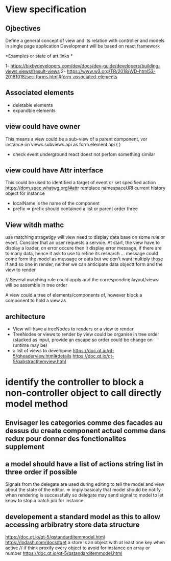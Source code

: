 # View specification 

## Ojbectives 
Define a general concept of view and its relation with controller and models in single page application
Development will be based on react framework

*Examples or state of art links *

1- https://bixbydevelopers.com/dev/docs/dev-guide/developers/building-views.views#result-views
2- https://www.w3.org/TR/2018/WD-html53-20181018/sec-forms.html#form-associated-elements

## Associated elements
 - deletable elements 
 - expandble elements
 
 ## view could have owner 
 This means a view could be a sub-view of a parent component, vor instance on views.subviews api as form.element api ( )

- check event underground react doest not perfom something similar 

## view could have Attr interface 
This could be used to identified a target of event or set specified action 
https://dom.spec.whatwg.org/#attr
remplace namespaceURI current history object for instance
- localName is the name of the component 
- prefix => prefix should contained a list or parent order three 

 ## View witdh mathc
 use matching stragetigy will view need to display data base on some rule or event. 
 Consider that an user requests a service. At start, the view have to display a loader, on error occure then it display error message, if there are to many data, hence it ask to use to refine its research ... message could come form the model as message or data but we don't want multiply those if and so one in render, neither we can anticipate data objectt form and the view to render 

 // Several matching rule could apply and the corresponding layout/views will be assemble in tree order

 A view could a tree of elements/components of, however block a component to hold a view as 

 ## architecture

 - View will have a treeNodes to renders or a view to render 
 - TreeNodes or views to render by view could be organise in tree order (stacked as input, provide an escape so order could be change on runtime may be)
 - a list of views to developme https://doc.qt.io/qt-5/qheaderview.html#details
 https://doc.qt.io/qt-5/qabstractitemview.html

 # identify the controller to block a non-controller object to call directly model method 

 ##  Envisager les categories comme des facades au dessus du create component actuel comme dans redux pour donner des fonctionalites supplement

 ## a model should have a list of actions string list in three order if possible 

 Signals from the delegate are used during editing to tell the model and view about the state of the editor. => imply basicaly that model should be notify when rendering is successfully so delegate may send signal to model to let know to stop a batch job for instance

 ## developement a standard model as this to allow accessing arbibratry store data structure 
 https://doc.qt.io/qt-5/qstandarditemmodel.html
 https://lodash.com/docs#get
 a store is an object with at least one key when active 
 // if think proxify every object to avoid for instance on array  or number 
 https://doc.qt.io/qt-5/qstandarditemmodel.html
